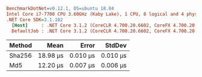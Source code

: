 ``` ini

BenchmarkDotNet=v0.12.1, OS=ubuntu 18.04
Intel Core i7-7700 CPU 3.60GHz (Kaby Lake), 1 CPU, 8 logical and 4 physical cores
.NET Core SDK=3.1.102
  [Host]     : .NET Core 3.1.2 (CoreCLR 4.700.20.6602, CoreFX 4.700.20.6702), X64 RyuJIT
  DefaultJob : .NET Core 3.1.2 (CoreCLR 4.700.20.6602, CoreFX 4.700.20.6702), X64 RyuJIT


```
| Method |     Mean |    Error |   StdDev |
|------- |---------:|---------:|---------:|
| Sha256 | 18.98 μs | 0.010 μs | 0.010 μs |
|    Md5 | 12.20 μs | 0.007 μs | 0.006 μs |
